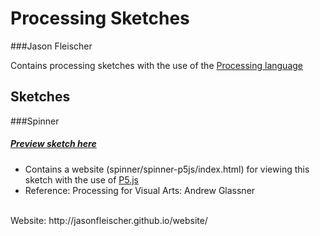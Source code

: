 # Processing Sketches
###Jason Fleischer


Contains processing sketches with the use of the [Processing language](https://processing.org/)

## Sketches

###Spinner
##### [Preview sketch here](http://jasonfleischer.github.io/processing/#spinner)
* Contains a website (spinner/spinner-p5js/index.html) for viewing this sketch with the use of [P5.js](https://p5js.org/)
* Reference: Processing for Visual Arts: Andrew Glassner

<br/>
Website: http://jasonfleischer.github.io/website/
